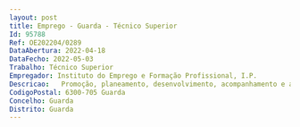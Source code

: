 ```yaml
--- 
layout: post
title: Emprego - Guarda - Técnico Superior
Id: 95788
Ref: OE202204/0289
DataAbertura: 2022-04-18
DataFecho: 2022-05-03
Trabalho: Técnico Superior
Empregador: Instituto do Emprego e Formação Profissional, I.P.
Descricao:   Promoção, planeamento, desenvolvimento, acompanhamento e avaliação de ações de formação profissional   Colaborar na deteção de necessidades locais de formação e integração profissional, que visem a implementação de ações adequadas à gestão e funcionamento do mercado de trabalho   Promover iniciativas que se traduzam na qualificação e integração de grupos específicos, em particular de públicos mais desfavorecidos e pessoas com deficiência ou incapacidade   Assegurar um atendimento integrado e personalizado dos indivíduos ou entidades utentes do Centro, garantindo o apoio técnico mais adequado às diversas necessidades   Garantir o registo e tratamento dos dados nas plataformas eletrónicas do IEFP, IP, indispensáveis ao desenvolvimento da formação profissional   Executar, sempre que necessário, qualquer função inerente ao conteúdo funcional de Técnico Superior do IEFP, IP.
CodigoPostal: 6300-705 Guarda
Concelho: Guarda
Distrito: Guarda
--- 
```

